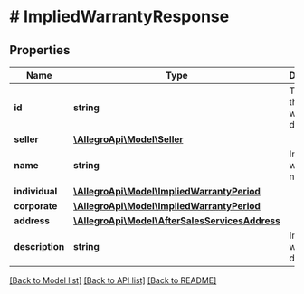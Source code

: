 # # ImpliedWarrantyResponse

## Properties

Name | Type | Description | Notes
------------ | ------------- | ------------- | -------------
**id** | **string** | The ID of the implied warranty definition. | [optional]
**seller** | [**\AllegroApi\Model\Seller**](Seller.md) |  | [optional]
**name** | **string** | Implied warranty name. | [optional]
**individual** | [**\AllegroApi\Model\ImpliedWarrantyPeriod**](ImpliedWarrantyPeriod.md) |  | [optional]
**corporate** | [**\AllegroApi\Model\ImpliedWarrantyPeriod**](ImpliedWarrantyPeriod.md) |  | [optional]
**address** | [**\AllegroApi\Model\AfterSalesServicesAddress**](AfterSalesServicesAddress.md) |  | [optional]
**description** | **string** | Implied warranty description. | [optional]

[[Back to Model list]](../../README.md#models) [[Back to API list]](../../README.md#endpoints) [[Back to README]](../../README.md)
